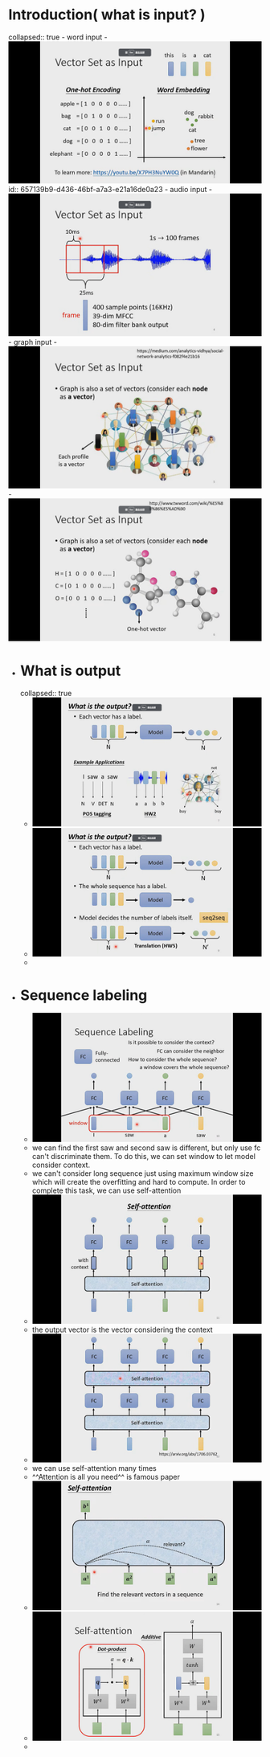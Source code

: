 # Introduction( what is input? )
collapsed:: true
	- word input
	- ![image.png](../assets/image_1701919466964_0.png)
	  id:: 657139b9-d436-46bf-a7a3-e21a16de0a23
	- audio input
	- ![image.png](../assets/image_1701919595755_0.png)
	- graph input
	- ![image.png](../assets/image_1701919682040_0.png)
	- ![image.png](../assets/image_1701919730112_0.png)
- # What is output
  collapsed:: true
	- ![image.png](../assets/image_1701919899754_0.png)
	- ![image.png](../assets/image_1701920018368_0.png)
	-
- # Sequence labeling
	- ![image.png](../assets/image_1701920404395_0.png)
	- we can find the first saw and second saw is different, but only use fc can't discriminate them. To do this, we can set window to let model consider context.
	- we can't consider long sequence just using maximum window size which will create the overfitting and hard to compute. In order to complete this task, we can use self-attention
	- ![image.png](../assets/image_1701920717361_0.png)
	- the output vector is the vector considering the context
	- ![image.png](../assets/image_1701920803618_0.png)
	- we can use self-attention many times
	- ^^Attention is all you need^^ is famous paper
	- ![image.png](../assets/image_1701921019196_0.png)
	- ![image.png](../assets/image_1701921121460_0.png)
	-